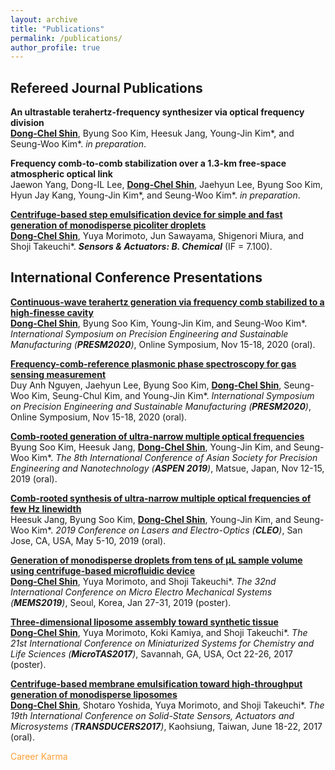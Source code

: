 ```yaml
---
layout: archive
title: "Publications"
permalink: /publications/
author_profile: true
---
```

## **Refereed Journal Publications**<br>
<b>An ultrastable terahertz-frequency synthesizer via optical frequency division</b><br>
<u><b>Dong-Chel Shin</b></u>, Byung Soo Kim, Heesuk Jang, Young-Jin Kim*, and Seung-Woo Kim*. <i>in preparation</i>.

<b>Frequency comb-to-comb stabilization over a 1.3-km free-space atmospheric optical link</b><br>
Jaewon Yang, Dong-IL Lee, <u><b>Dong-Chel Shin</b></u>, Jaehyun Lee, Byung Soo Kim, Hyun Jay Kang, Young-Jin Kim*, and Seung-Woo Kim*. <i>in preparation</i>.

[<b>Centrifuge-based step emulsification device for simple and fast generation of monodisperse picoliter droplets</b>](https://www.sciencedirect.com/science/article/pii/S0925400519313632)<br>
<u><b>Dong-Chel Shin</b></u>, Yuya Morimoto, Jun Sawayama, Shigenori Miura, and Shoji Takeuchi*. <i><b>Sensors & Actuators: B. Chemical</b></i> (IF = 7.100).


## **International Conference Presentations**<br>
[<b>Continuous-wave terahertz generation via frequency comb stabilized to a high-finesse cavity</b>](https://koasas.kaist.ac.kr/handle/10203/279092)<br>
<u><b>Dong-Chel Shin</b></u>, Byung Soo Kim, Young-Jin Kim, and Seung-Woo Kim*. <i>International Symposium on Precision Engineering and Sustainable Manufacturing (<b>PRESM2020</b>)</i>, Online Symposium, Nov 15-18, 2020 (oral).<br>

[<b>Frequency-comb-reference plasmonic phase spectroscopy for gas sensing measurement</b>](https://koasas.kaist.ac.kr/handle/10203/279093)<br>
Duy Anh Nguyen, Jaehyun Lee, Byung Soo Kim, <u><b>Dong-Chel Shin</b></u>, Seung-Woo Kim, Seung-Chul Kim, and Young-Jin Kim*. <i>International Symposium on Precision Engineering and Sustainable Manufacturing (<b>PRESM2020</b>)</i>, Online Symposium, Nov 15-18, 2020 (oral).<br>

[<b>Comb-rooted generation of ultra-narrow multiple optical frequencies</b>](https://koasas.kaist.ac.kr/handle/10203/270758?mode=full)<br>
Byung Soo Kim, Heesuk Jang, <u><b>Dong-Chel Shin</b></u>, Young-Jin Kim, and Seung-Woo Kim*. <i>The 8th International Conference of Asian Society for Precision Engineering and Nanotechnology (<b>ASPEN 2019</b>)</i>, Matsue, Japan, Nov 12-15, 2019 (oral).<br>

[<b>Comb-rooted synthesis of ultra-narrow multiple optical frequencies of few Hz linewidth</b>](https://www.osapublishing.org/abstract.cfm?uri=CLEO_SI-2019-SW4G.7)<br>
Heesuk Jang, Byung Soo Kim, <u><b>Dong-Chel Shin</b></u>, Young-Jin Kim, and Seung-Woo Kim*. <i>2019 Conference on Lasers and Electro-Optics (<b>CLEO</b>)</i>, San Jose, CA, USA, May 5-10, 2019 (oral).<br>

[<b>Generation of monodisperse droplets from tens of μL sample volume using centrifuge-based microfluidic device</b>](https://ieeexplore.ieee.org/document/8870638)<br>
<u><b>Dong-Chel Shin</b></u>, Yuya Morimoto, and Shoji Takeuchi*. <i>The 32nd International Conference on Micro Electro Mechanical Systems (<b>MEMS2019</b>)</i>, Seoul, Korea, Jan 27-31, 2019 (poster).<br>

[<b>Three-dimensional liposome assembly toward synthetic tissue</b>](https://www.researchgate.net/publication/325353128_Formation_of_Three-Dimensional_Liposome_Assembly_using_Centrifugal_Force)<br>
<u><b>Dong-Chel Shin</b></u>, Yuya Morimoto, Koki Kamiya, and Shoji Takeuchi*. <i>The 21st International Conference on Miniaturized Systems for Chemistry and Life Sciences (<b>MicroTAS2017</b>)</i>, Savannah, GA, USA, Oct 22-26, 2017 (poster).<br>

[<b>Centrifuge-based membrane emulsification toward high-throughput generation of monodisperse liposomes</b>](https://ieeexplore.ieee.org/abstract/document/7994003/)<br>
<u><b>Dong-Chel Shin</b></u>, Shotaro Yoshida, Yuya Morimoto, and Shoji Takeuchi*. <i>The 19th International Conference on Solid-State Sensors, Actuators and Microsystems (<b>TRANSDUCERS2017</b>)</i>, Kaohsiung, Taiwan, June 18-22, 2017 (oral).<br>

<p style="color: #FF9F35">Career Karma</p>
